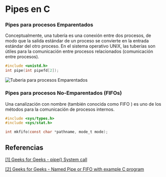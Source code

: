 # Pipes en C

### Pipes para procesos Emparentados

Conceptualmente, una tubería es una conexión entre dos procesos, de modo que la salida estándar de un proceso se convierte en la entrada estándar del otro proceso. En el sistema operativo UNIX, las tuberías son útiles para la comunicación entre procesos relacionados (comunicación entre procesos).

```c
#include <unistd.h>
int pipe(int pipefd[2]);
```
![Tuberia para procesos Emparentados][pipeImg]


### Pipes para procesos No-Emparentados (FIFOs)

Una canalización con nombre (también conocida como FIFO ) es uno de los métodos para la comunicación de procesos internos.

```c
#include <sys/types.h>
#include <sys/stat.h>

int mkfifo(const char *pathname, mode_t mode);
```



[pipeImg]: https://cdncontribute.geeksforgeeks.org/wp-content/uploads/Process.jpg


## Referencias

[[1] Geeks for Geeks - pipe() System call](https://www.geeksforgeeks.org/pipe-system-call/)

[[2] Geeks for Geeks - Named Pipe or FIFO with example C program](https://www.geeksforgeeks.org/named-pipe-fifo-example-c-program/)